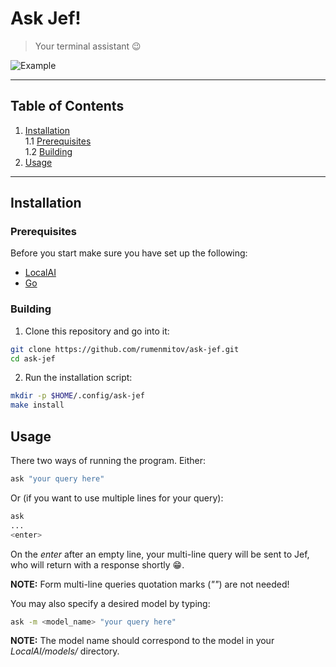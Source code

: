 # Ask Jef!
> Your terminal assistant 😉  
  
![Example](https://github.com/rumenmitov/ask-jef/assets/108842741/606a45b6-557e-4259-8792-53e95cdecb74)
***
## Table of Contents
1. [Installation](#installation)  
1.1 [Prerequisites](#prerequisites)  
1.2 [Building](#building)  
2. [Usage](#usage)  
***
## Installation
### Prerequisites
Before you start make sure you have set up the following:  
- [LocalAI](https://localai.io/)
- [Go](https://go.dev)
### Building
1. Clone this repository and go into it:
```sh
git clone https://github.com/rumenmitov/ask-jef.git
cd ask-jef
```
2. Run the installation script:
```sh
mkdir -p $HOME/.config/ask-jef
make install
```
## Usage
There two ways of running the program. Either:  
```sh
ask "your query here"
```
Or (if you want to use multiple lines for your query):  
```sh
ask
...
<enter>
```
On the _enter_ after an empty line, your multi-line query will be sent to Jef, who will
return with a response shortly 😁.    

**NOTE:** Form multi-line queries quotation marks (_""_) are not needed!  
  
You may also specify a desired model by typing:
```sh
ask -m <model_name> "your query here"
```
**NOTE:** The model name should correspond to the model in your _LocalAI/models/_ directory.  
